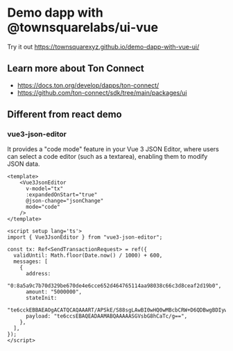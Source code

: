 # Demo dapp with @townsquarelabs/ui-vue

Try it out https://townsquarexyz.github.io/demo-dapp-with-vue-ui/

## Learn more about Ton Connect
- https://docs.ton.org/develop/dapps/ton-connect/
- https://github.com/ton-connect/sdk/tree/main/packages/ui

## Different from react demo

### vue3-json-editor
It provides a "code mode" feature in your Vue 3 JSON Editor, where users can select a code editor (such as a textarea), enabling them to modify JSON data.

```vue
<template>
    <Vue3JsonEditor
      v-model="tx"
      :expandedOnStart="true"
      @json-change="jsonChange"
      mode="code"
    />
</template>

<script setup lang='ts'>
import { Vue3JsonEditor } from "vue3-json-editor";

const tx: Ref<SendTransactionRequest> = ref({
  validUntil: Math.floor(Date.now() / 1000) + 600,
  messages: [
    {
      address:
        "0:8a5a9c7b70d329be670de4e6cce652d464765114aa98038c66c3d8ceaf2d19b0",
      amount: "5000000",
      stateInit:
        "te6cckEBBAEAOgACATQCAQAAART/APSkE/S88sgLAwBI0wHQ0wMBcbCRW+D6QDBwgBDIywVYzxYh+gLLagHPFsmAQPsAlxCarA==",
      payload: "te6ccsEBAQEADAAMABQAAAAASGVsbG8hCaTc/g==",
    },
  ],
});
</script>